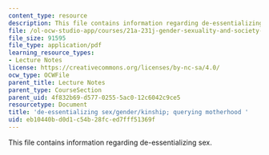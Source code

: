 ```yaml
---
content_type: resource
description: This file contains information regarding de-essentializing sex.
file: /ol-ocw-studio-app/courses/21a-231j-gender-sexuality-and-society-spring-2006/eb10440bd0d1c54b28fced7fff51369f_MIT21A_213JS06_ques.pdf
file_size: 91595
file_type: application/pdf
learning_resource_types:
- Lecture Notes
license: https://creativecommons.org/licenses/by-nc-sa/4.0/
ocw_type: OCWFile
parent_title: Lecture Notes
parent_type: CourseSection
parent_uid: 4f832b69-d577-0255-5ac0-12c6042c9ce5
resourcetype: Document
title: 'de-essentializing sex/gender/kinship; querying motherhood '
uid: eb10440b-d0d1-c54b-28fc-ed7fff51369f
---
```

This file contains information regarding de-essentializing sex.